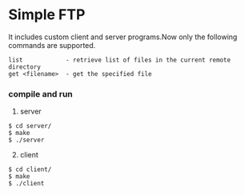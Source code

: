 # Simple FTP

It includes custom client and server programs.Now only the following commands are supported.
```
list            - retrieve list of files in the current remote directory
get <filename>  - get the specified file
```

### compile and run
1. server

```
$ cd server/
$ make
$ ./server
```

2. client
```
$ cd client/
$ make
$ ./client
```